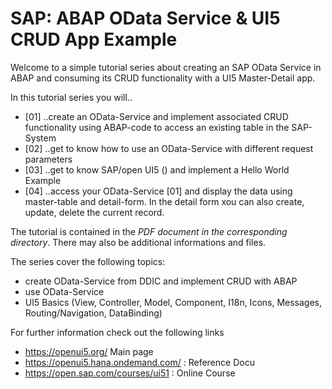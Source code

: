 SAP: ABAP OData Service & UI5 CRUD App Example
====

Welcome to a simple tutorial series about creating an SAP OData Service in ABAP and consuming its CRUD functionality with a UI5 Master-Detail app.

In this tutorial series you will..
* [01] ..create an OData-Service and implement associated CRUD functionality using ABAP-code to access an existing table in the SAP-System
* [02] ..get to know how to use an OData-Service with different request parameters
* [03] ..get to know SAP/open UI5 () and implement a Hello World Example
* [04] ..access your OData-Service [01] and display the data using master-table and detail-form. In the detail form xou can also create, update, delete the current record.

The tutorial is contained in the *PDF document in the corresponding directory*. There may also be additional informations and files.

The series cover the following topics:
- create OData-Service from DDIC and implement CRUD with ABAP
- use OData-Service
- UI5 Basics (View, Controller, Model, Component, I18n, Icons, Messages, Routing/Navigation, DataBinding)


For further information check out the following links
- https://openui5.org/ Main page
- https://openui5.hana.ondemand.com/ : Reference Docu
- https://open.sap.com/courses/ui51 : Online Course
